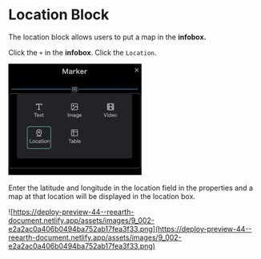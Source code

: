 # Location Block

The location block allows users to put a map in the **infobox.**

Click the `+` in the **infobox**. Click the `Location`.

![Untitled](Location%20Block%20600592b0388c43dd867414d622ddc27f/Untitled.png)


Enter the latitude and longitude in the location field in the properties and a map at that location will be displayed in the location box.

![https://deploy-preview-44--reearth-document.netlify.app/assets/images/9_002-e2a2ac0a406b0494ba752ab17fea3f33.png](https://deploy-preview-44--reearth-document.netlify.app/assets/images/9_002-e2a2ac0a406b0494ba752ab17fea3f33.png)
